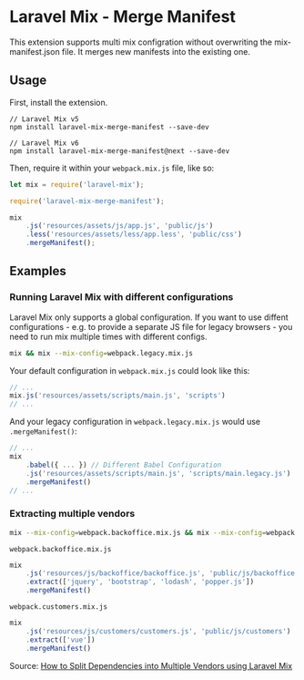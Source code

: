 # Laravel Mix - Merge Manifest

This extension supports multi mix configration without overwriting the mix-manifest.json file. It merges new manifests into the existing one.

## Usage

First, install the extension.

```
// Laravel Mix v5
npm install laravel-mix-merge-manifest --save-dev

// Laravel Mix v6
npm install laravel-mix-merge-manifest@next --save-dev
```

Then, require it within your `webpack.mix.js` file, like so:

```js
let mix = require('laravel-mix');

require('laravel-mix-merge-manifest');

mix
    .js('resources/assets/js/app.js', 'public/js')
    .less('resources/assets/less/app.less', 'public/css')
    .mergeManifest();
```

## Examples

### Running Laravel Mix with different configurations

Laravel Mix only supports a global configuration. If you want to use diffent configurations - e.g. to provide a separate JS file for legacy browsers - you need to run mix multiple times with different configs.

```sh
mix && mix --mix-config=webpack.legacy.mix.js
```

Your default configuration in `webpack.mix.js` could look like this:
```js
// ...
mix.js('resources/assets/scripts/main.js', 'scripts')
// ...
```

And your legacy configuration in `webpack.legacy.mix.js` would use `.mergeManifest()`:
```js
// ...
mix
    .babel({ ... }) // Different Babel Configuration
    .js('resources/assets/scripts/main.js', 'scripts/main.legacy.js')
    .mergeManifest()
// ...
```


### Extracting multiple vendors

```sh
mix --mix-config=webpack.backoffice.mix.js && mix --mix-config=webpack.customers.mix.js
```

`webpack.backoffice.mix.js`
```js
mix
    .js('resources/js/backoffice/backoffice.js', 'public/js/backoffice')
    .extract(['jquery', 'bootstrap', 'lodash', 'popper.js'])
    .mergeManifest()
```

`webpack.customers.mix.js`
```js
mix
    .js('resources/js/customers/customers.js', 'public/js/customers')
    .extract(['vue'])
    .mergeManifest()
```

Source: [How to Split Dependencies into Multiple Vendors using Laravel Mix](https://www.compulsivecoders.com/tech/how-to-build-multiple-vendors-using-laravel-mix/)
